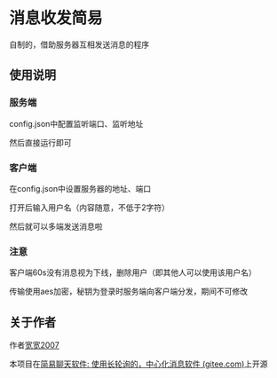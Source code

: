 # 消息收发简易

自制的，借助服务器互相发送消息的程序

## 使用说明

### 服务端

config.json中配置监听端口、监听地址

然后直接运行即可

### 客户端

在config.json中设置服务器的地址、端口

打开后输入用户名（内容随意，不低于2字符）

然后就可以多端发送消息啦

### 注意

客户端60s没有消息视为下线，删除用户（即其他人可以使用该用户名）

传输使用aes加密，秘钥为登录时服务端向客户端分发，期间不可修改

## 关于作者

作者[宽宽2007](kuankuan2007.gitee.io "作者主页")

本项目在[简易聊天软件: 使用长轮询的，中心化消息软件 (gitee.com)](https://gitee.com/kuankuan2007/simple-chat-software/)上开源



